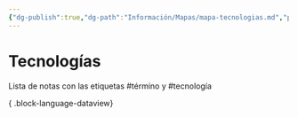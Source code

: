 ```yaml
---
{"dg-publish":true,"dg-path":"Información/Mapas/mapa-tecnologias.md","permalink":"/informacion/mapas/mapa-tecnologias/","title":"Mapa de Tecnologías","tags":["público","mapa"],"dgLinkPreview":true,"noteIcon":"signpost","created":"2024-03-01T11:13:53.000-06:00","updated":"2024-03-04T10:41:59.771-06:00"}
---
```


# Tecnologías
Lista de notas con las etiquetas \#término y \#tecnología 

{ .block-language-dataview}